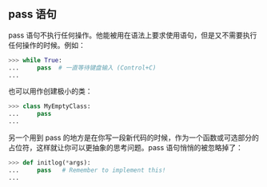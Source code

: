## pass 语句

pass 语句不执行任何操作。他能被用在语法上要求使用语句，但是又不需要执行任何操作的时候。例如：

```python
>>> while True:
...     pass  # 一直等待键盘输入 (Control+C)
...
```

也可以用作创建极小的类：

```python
>>> class MyEmptyClass:
...     pass
...
```

另一个用到 pass 的地方是在你写一段新代码的时候，作为一个函数或可选部分的占位符，这样就让你可以更抽象的思考问题。pass 语句悄悄的被忽略掉了：

```python
>>> def initlog(*args):
...     pass   # Remember to implement this!
...
```
